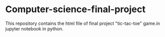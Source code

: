 # Computer-science-final-project
This repository contains the html file of final project "tic-tac-toe" game.in jupyter notebook in python.
